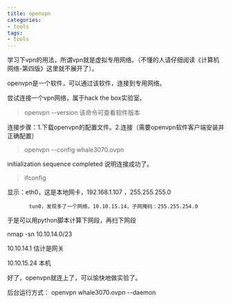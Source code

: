```yaml
---
title: openvpn
categories:
- tools
tags:
- tools
---
```


学习下vpn的用法，所谓vpn就是虚拟专用网络。（不懂的人请仔细阅读《计算机网络-第四版》这里就不展开了）。

openvpn是一个软件，可以通过该软件，连接到专用网络。

尝试连接一个vpn网络，属于hack the box实验室。

> openvpn --version  该命令可查看软件版本

连接步骤：1.下载openvpn的配置文件。2.连接（需要openvpn软件客户端安装并正确配置）

> openvpn --config whale3070.ovpn

initialization sequence completed
说明连接成功了。

> ifconfig

显示：eth0，这是本地网卡，192.168.1.107 ，255.255.255.0

           tun0，发现多了一个网络，10.10.15.14，子网掩码：255.255.254.0

于是可以用python脚本计算下网段，再扫下网段

nmap -sn 10.10.14.0/23

10.10.14.1 估计是网关

10.10.15.24  本机

好了，openvpn就连上了，可以愉快地做实验了。


后台运行方式：
openvpn whale3070.ovpn --daemon
